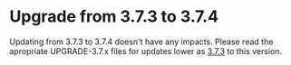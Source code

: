# Upgrade from 3.7.3 to 3.7.4

Updating from 3.7.3 to 3.7.4 doesn't have any impacts. Please read the apropriate UPGRADE-3.7.x files for updates lower as [3.7.3](UPGRADE-3.7.3.md) to this version.


